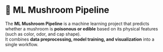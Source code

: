 # 🍄 ML Mushroom Pipeline

The **ML Mushroom Pipeline** is a machine learning project that predicts whether a mushroom is **poisonous or edible** based on its physical features (such as color, odor, and cap shape).  
It combines **data preprocessing, model training, and visualization** into a single workflow.
